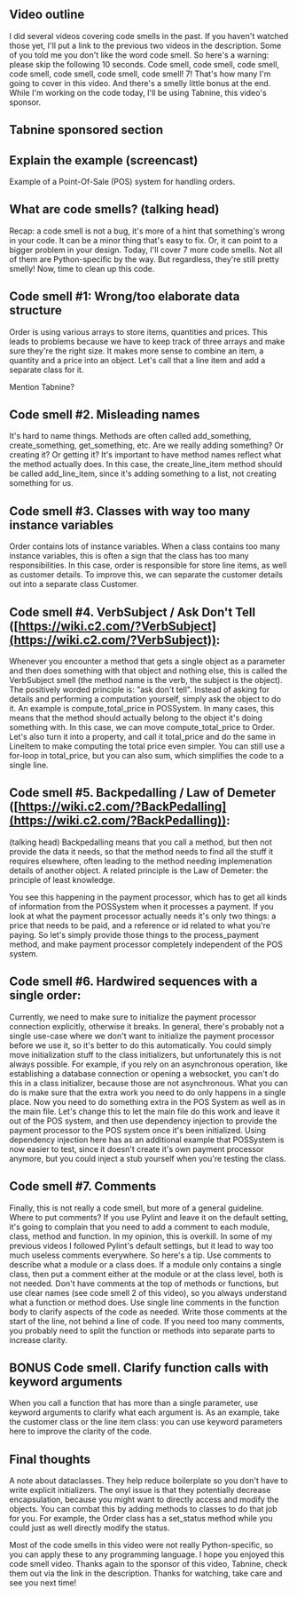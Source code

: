 ## Video outline

I did several videos covering code smells in the past. If you haven't watched those yet, I'll put a link to the previous two videos in the description. Some of you told me you don't like the word code smell. So here's a warning: please skip the following 10 seconds. Code smell, code smell, code smell, code smell, code smell, code smell, code smell! 7! That's how many I'm going to cover in this video. And there's a smelly little bonus at the end. While I'm working on the code today, I'll be using Tabnine, this video's sponsor.

## Tabnine sponsored section

## Explain the example (screencast)

Example of a Point-Of-Sale (POS) system for handling orders.

## What are code smells? (talking head)

Recap: a code smell is not a bug, it's more of a hint that something's wrong in your code. It can be a minor thing that's easy to fix. Or, it can point to a bigger problem in your design. Today, I'll cover 7 more code smells. Not all of them are Python-specific by the way. But regardless, they're still pretty smelly! Now, time to clean up this code.

## Code smell #1: Wrong/too elaborate data structure

Order is using various arrays to store items, quantities and prices. This leads to problems because we have to keep track of three arrays and make sure they're the right size. It makes more sense to combine an item, a quantity and a price into an object. Let's call that a line item and add a separate class for it.

Mention Tabnine?

## Code smell #2. Misleading names

It's hard to name things. Methods are often called add_something, create_something, get_something, etc. Are we really adding something? Or creating it? Or getting it? It's important to have method names reflect what the method actually does. In this case, the create_line_item method should be called add_line_item, since it's adding something to a list, not creating something for us.

## Code smell #3. Classes with way too many instance variables

Order contains lots of instance variables. When a class contains too many instance variables, this is often a sign that the class has too many responsibilities. In this case, order is responsible for store line items, as well as customer details. To improve this, we can separate the customer details out into a separate class Customer.

## Code smell #4. VerbSubject / Ask Don't Tell ([https://wiki.c2.com/?VerbSubject](https://wiki.c2.com/?VerbSubject)):

Whenever you encounter a method that gets a single object as a parameter and then does something with that object and nothing else, this is called the VerbSubject smell (the method name is the verb, the subject is the object). The positively worded principle is: "ask don't tell". Instead of asking for details and performing a computation yourself, simply ask the object to do it. An example is compute_total_price in POSSystem. In many cases, this means that the method should actually belong to the object it's doing something with. In this case, we can move compute_total_price to Order. Let's also turn it into a property, and call it total_price and do the same in LineItem to make computing the total price even simpler. You can still use a for-loop in total_price, but you can also sum, which simplifies the code to a single line.

## Code smell #5. Backpedalling / Law of Demeter ([https://wiki.c2.com/?BackPedalling](https://wiki.c2.com/?BackPedalling)):

(talking head) Backpedalling means that you call a method, but then not provide the data it needs, so that the method needs to find all the stuff it requires elsewhere, often leading to the method needing implemenation details of another object. A related principle is the Law of Demeter: the principle of least knowledge.

You see this happening in the payment processor, which has to get all kinds of information from the POSSystem when it processes a payment. If you look at what the payment processor actually needs it's only two things: a price that needs to be paid, and a reference or id related to what you're paying. So let's simply provide those things to the process_payment method, and make payment processor completely independent of the POS system.

## Code smell #6. Hardwired sequences with a single order:

Currently, we need to make sure to initialize the payment processor connection explicitly, otherwise it breaks. In general, there's probably not a single use-case where we don't want to initialize the payment processor before we use it, so it's better to do this automatically. You could simply move initialization stuff to the class initializers, but unfortunately this is not always possible. For example, if you rely on an asynchronous operation, like establishing a database connection or opening a websocket, you can't do this in a class initializer, because those are not asynchronous. What you can do is make sure that the extra work you need to do only happens in a single place. Now you need to do something extra in the POS System as well as in the main file. Let's change this to let the main file do this work and leave it out of the POS system, and then use dependency injection to provide the payment processor to the POS system once it's been initialized. Using dependency injection here has as an additional example that POSSystem is now easier to test, since it doesn't create it's own payment processor anymore, but you could inject a stub yourself when you're testing the class.

## Code smell #7. Comments

Finally, this is not really a code smell, but more of a general guideline. Where to put comments? If you use Pylint and leave it on the default setting, it's going to complain that you need to add a comment to each module, class, method and function. In my opinion, this is overkill. In some of my previous videos I followed Pylint's default settings, but it lead to way too much useless comments everywhere. So here's a tip. Use comments to describe what a module or a class does. If a module only contains a single class, then put a comment either at the module or at the class level, both is not needed. Don't have comments at the top of methods or functions, but use clear names (see code smell 2 of this video), so you always understand what a function or method does. Use single line comments in the function body to clarify aspects of the code as needed. Write those comments at the start of the line, not behind a line of code. If you need too many comments, you probably need to split the function or methods into separate parts to increase clarity.

## BONUS Code smell. Clarify function calls with keyword arguments

When you call a function that has more than a single parameter, use keyword arguments to clarify what each argument is. As an example, take the customer class or the line item class: you can use keyword parameters here to improve the clarity of the code.

## Final thoughts

A note about dataclasses. They help reduce boilerplate so you don't have to write explicit initializers. The onyl issue is that they potentially decrease encapsulation, because you might want to directly access and modify the objects. You can combat this by adding methods to classes to do that job for you. For example, the Order class has a set_status method while you could just as well directly modify the status.

Most of the code smells in this video were not really Python-specific, so you can apply these to any programming language. I hope you enjoyed this code smell video. Thanks again to the sponsor of this video, Tabnine, check them out via the link in the description. Thanks for watching, take care and see you next time!
